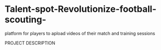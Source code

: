 # Talent-spot-Revolutionize-football-scouting-
platform for players to apload videos of their match and training sessions


PROJECT DESCRIPTION

